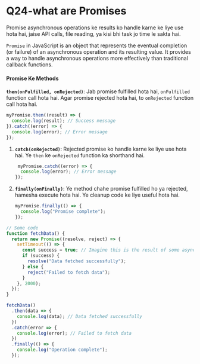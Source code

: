 # Q24-what are Promises

Promise asynchronous operations ke results ko handle karne ke liye use hota hai, jaise API calls, file reading, ya kisi bhi task jo time le sakta hai.

`Promise` in JavaScript is an object that represents the eventual completion (or failure) of an asynchronous operation and its resulting value. It provides a way to handle asynchronous operations more effectively than traditional callback functions.

#### Promise Ke Methods

**`then(onFulfilled, onRejected)`**: Jab promise fulfilled hota hai, `onFulfilled` function call hota hai. Agar promise rejected hota hai, to `onRejected` function call hota hai.

```javascript
myPromise.then((result) => {
  console.log(result); // Success message
}).catch((error) => {
  console.log(error); // Error message
});
```

1.  **`catch(onRejected)`**: Rejected promise ko handle karne ke liye use hota hai. Ye `then` ke `onRejected` function ka shorthand hai.

    ```javascript
     myPromise.catch((error) => {
      console.log(error); // Error message
    });
    ```
2.  **`finally(onFinally)`**: Ye method chahe promise fulfilled ho ya rejected, hamesha execute hota hai. Ye cleanup code ke liye useful hota hai.

    ```javascript
    myPromise.finally(() => {
      console.log("Promise complete");
    });


    ```

```javascript
// Some code
function fetchData() {
  return new Promise((resolve, reject) => {
    setTimeout(() => {
      const success = true; // Imagine this is the result of some async operation
      if (success) {
        resolve("Data fetched successfully");
      } else {
        reject("Failed to fetch data");
      }
    }, 2000);
  });
}

fetchData()
  .then(data => {
    console.log(data); // Data fetched successfully
  })
  .catch(error => {
    console.log(error); // Failed to fetch data
  })
  .finally(() => {
    console.log("Operation complete");
  });

```
